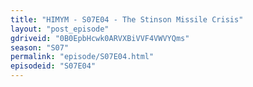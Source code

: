 ```yaml
---
title: "HIMYM - S07E04 - The Stinson Missile Crisis"
layout: "post_episode"
gdriveid: "0B0EpbHcwk0ARVXBiVVF4VWVYQms"
season: "S07"
permalink: "episode/S07E04.html"
episodeid: "S07E04"
---
```


